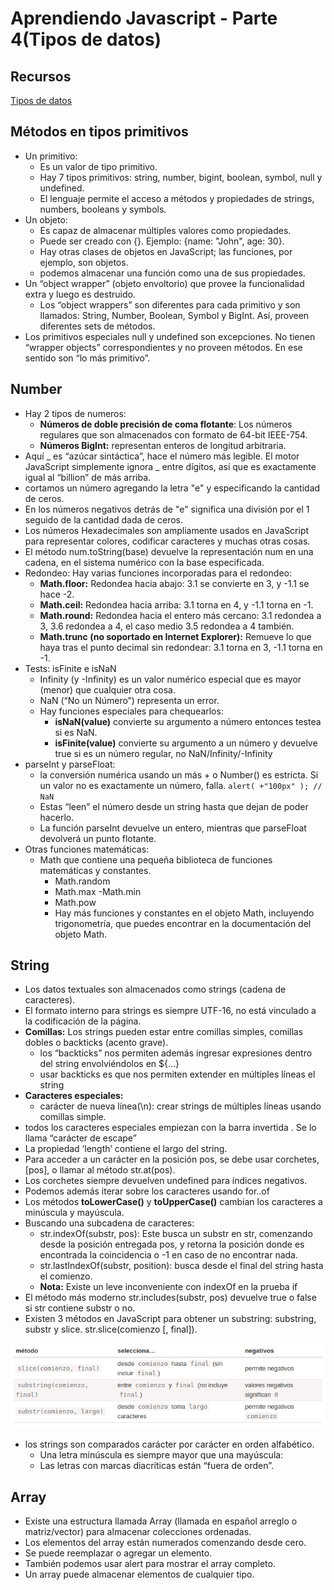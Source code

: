 # Aprendiendo Javascript - Parte 4(Tipos de datos)

## Recursos

[Tipos de datos](https://es.javascript.info/data-types)

## Métodos en tipos primitivos
- Un primitivo:
  - Es un valor de tipo primitivo.
  - Hay 7 tipos primitivos: string, number, bigint, boolean, symbol, null y undefined.
  - El lenguaje permite el acceso a métodos y propiedades de strings, numbers, booleans y symbols.
- Un objeto:
  - Es capaz de almacenar múltiples valores como propiedades.
  - Puede ser creado con {}. Ejemplo: {name: "John", age: 30}. 
  - Hay otras clases de objetos en JavaScript; las funciones, por ejemplo, son objetos.
  - podemos almacenar una función como una de sus propiedades.
- Un “object wrapper” (objeto envoltorio) que provee la funcionalidad extra y luego es destruido.
  - Los “object wrappers” son diferentes para cada primitivo y son llamados: String, Number, Boolean, Symbol y BigInt. Así, proveen diferentes sets de métodos.
- Los primitivos especiales null y undefined son excepciones. No tienen “wrapper objects” correspondientes y no proveen métodos. En ese sentido son “lo más primitivo”.

## Number
- Hay 2 tipos de numeros:
  - **Números de doble precisión de coma flotante**: Los números regulares que son almacenados con formato de 64-bit IEEE-754.
  - **Números BigInt:** representan enteros de longitud arbitraria.
- Aquí _ es “azúcar sintáctica”, hace el número más legible. El motor JavaScript simplemente ignora _ entre dígitos, así que es exactamente igual al “billion” de más arriba.
- cortamos un número agregando la letra "e" y especificando la cantidad de ceros.
- En los números negativos detrás de "e" significa una división por el 1 seguido de la cantidad dada de ceros.
- Los números Hexadecimales son ampliamente usados en JavaScript para representar colores, codificar caracteres y muchas otras cosas.
- El método num.toString(base) devuelve la representación num en una cadena, en el sistema numérico con la base especificada.
- Redondeo: Hay varias funciones incorporadas para el redondeo:
  - **Math.floor:** Redondea hacia abajo: 3.1 se convierte en 3, y -1.1 se hace -2.
  - **Math.ceil:** Redondea hacia arriba: 3.1 torna en 4, y -1.1 torna en -1.
  - **Math.round:** Redondea hacia el entero más cercano: 3.1 redondea a 3, 3.6 redondea a 4, el caso medio 3.5 redondea a 4 también.
  - **Math.trunc (no soportado en Internet Explorer):** Remueve lo que haya tras el punto decimal sin redondear: 3.1 torna en 3, -1.1 torna en -1.
- Tests: isFinite e isNaN
  - Infinity (y -Infinity) es un valor numérico especial que es mayor (menor) que cualquier otra cosa.
  - NaN (“No un Número”) representa un error.
  - Hay funciones especiales para chequearlos:
    - **isNaN(value)** convierte su argumento a número entonces testea si es NaN.
    - **isFinite(value)** convierte su argumento a un número y devuelve true si es un número regular, no NaN/Infinity/-Infinity
- parseInt y parseFloat:
  - la conversión numérica usando un más + o Number() es estricta. Si un valor no es exactamente un número, falla. `alert( +"100px" ); // NaN`
  - Estas “leen” el número desde un string hasta que dejan de poder hacerlo.
  - La función parseInt devuelve un entero, mientras que parseFloat devolverá un punto flotante.
- Otras funciones matemáticas:
  -  Math que contiene una pequeña biblioteca de funciones matemáticas y constantes.
     -  Math.random
     -  Math.max -Math.min
     -  Math.pow
     -  Hay más funciones y constantes en el objeto Math, incluyendo trigonometría, que puedes encontrar en la documentación del objeto Math.

## String
- Los datos textuales son almacenados como strings (cadena de caracteres).
- El formato interno para strings es siempre UTF-16, no está vinculado a la codificación de la página.
- **Comillas:** Los strings pueden estar entre comillas simples, comillas dobles o backticks (acento grave).
  - los “backticks” nos permiten además ingresar expresiones dentro del string envolviéndolos en ${…}
  - usar backticks es que nos permiten extender en múltiples líneas el string
- **Caracteres especiales:** 
  - carácter de nueva línea(\n):   crear strings de múltiples líneas usando comillas simple.
- todos los caracteres especiales empiezan con la barra invertida \. Se lo llama “carácter de escape”
- La propiedad ‘length’ contiene el largo del string.
- Para acceder a un carácter en la posición pos, se debe usar corchetes, [pos], o llamar al método str.at(pos). 
- Los corchetes siempre devuelven undefined para índices negativos.
- Podemos además iterar sobre los caracteres usando for..of
- Los métodos **toLowerCase()** y **toUpperCase()** cambian los caracteres a minúscula y mayúscula.
- Buscando una subcadena de caracteres:
  -  str.indexOf(substr, pos): Este busca un substr en str, comenzando desde la posición entregada pos, y retorna la posición donde es encontrada la coincidencia o -1 en caso de no encontrar nada.
  -  str.lastIndexOf(substr, position): busca desde el final del string hasta el comienzo.
  -  **Nota:** Existe un leve inconveniente con indexOf en la prueba if
- El método más moderno str.includes(substr, pos) devuelve true o false si str contiene substr o no.
- Existen 3 métodos en JavaScript para obtener un substring: substring, substr y slice. str.slice(comienzo [, final]).

![Metodos para obtener substring](../images/string.png)

-  los strings son comparados carácter por carácter en orden alfabético.
   -  Una letra minúscula es siempre mayor que una mayúscula:
   - Las letras con marcas diacríticas están “fuera de orden”.
## Array
- Existe una estructura llamada Array (llamada en español arreglo o matriz/vector) para almacenar colecciones ordenadas.
- Los elementos del array están numerados comenzando desde cero.
- Se puede reemplazar o agregar un elemento.
- También podemos usar alert para mostrar el array completo.
- Un array puede almacenar elementos de cualquier tipo.



